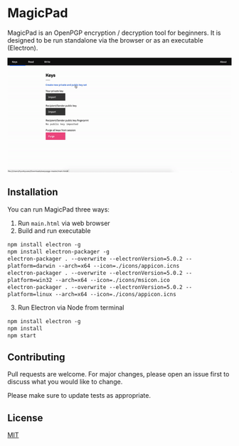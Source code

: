 # MagicPad

MagicPad is an OpenPGP encryption / decryption tool for beginners. It is designed to be run standalone via the browser or as an executable (Electron).

![](demo.gif)

## Installation

You can run MagicPad three ways:
1. Run `main.html` via web browser
2. Build and run executable
```
npm install electron -g
npm install electron-packager -g
electron-packager . --overwrite --electronVersion=5.0.2 --platform=darwin --arch=x64 --icon=./icons/appicon.icns
electron-packager . --overwrite --electronVersion=5.0.2 --platform=win32 --arch=x64 --icon=./icons/msicon.ico
electron-packager . --overwrite --electronVersion=5.0.2 --platform=linux --arch=x64 --icon=./icons/appicon.icns
```
3. Run Electron via Node from terminal
```
npm install electron -g
npm install
npm start
```

## Contributing

Pull requests are welcome. For major changes, please open an issue first to discuss what you would like to change.

Please make sure to update tests as appropriate.

## License
[MIT](https://choosealicense.com/licenses/mit/)
